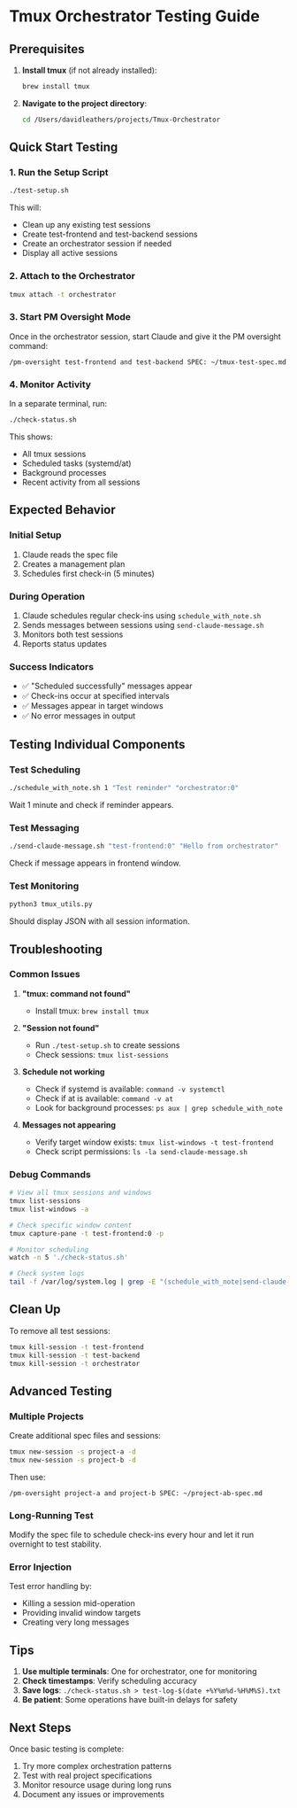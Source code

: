# Tmux Orchestrator Testing Guide

## Prerequisites

1. **Install tmux** (if not already installed):
   ```bash
   brew install tmux
   ```

2. **Navigate to the project directory**:
   ```bash
   cd /Users/davidleathers/projects/Tmux-Orchestrator
   ```

## Quick Start Testing

### 1. Run the Setup Script
```bash
./test-setup.sh
```

This will:
- Clean up any existing test sessions
- Create test-frontend and test-backend sessions
- Create an orchestrator session if needed
- Display all active sessions

### 2. Attach to the Orchestrator
```bash
tmux attach -t orchestrator
```

### 3. Start PM Oversight Mode

Once in the orchestrator session, start Claude and give it the PM oversight command:

```
/pm-oversight test-frontend and test-backend SPEC: ~/tmux-test-spec.md
```

### 4. Monitor Activity

In a separate terminal, run:
```bash
./check-status.sh
```

This shows:
- All tmux sessions
- Scheduled tasks (systemd/at)
- Background processes
- Recent activity from all sessions

## Expected Behavior

### Initial Setup
1. Claude reads the spec file
2. Creates a management plan
3. Schedules first check-in (5 minutes)

### During Operation
1. Claude schedules regular check-ins using `schedule_with_note.sh`
2. Sends messages between sessions using `send-claude-message.sh`
3. Monitors both test sessions
4. Reports status updates

### Success Indicators
- ✅ "Scheduled successfully" messages appear
- ✅ Check-ins occur at specified intervals
- ✅ Messages appear in target windows
- ✅ No error messages in output

## Testing Individual Components

### Test Scheduling
```bash
./schedule_with_note.sh 1 "Test reminder" "orchestrator:0"
```
Wait 1 minute and check if reminder appears.

### Test Messaging
```bash
./send-claude-message.sh "test-frontend:0" "Hello from orchestrator"
```
Check if message appears in frontend window.

### Test Monitoring
```bash
python3 tmux_utils.py
```
Should display JSON with all session information.

## Troubleshooting

### Common Issues

1. **"tmux: command not found"**
   - Install tmux: `brew install tmux`

2. **"Session not found"**
   - Run `./test-setup.sh` to create sessions
   - Check sessions: `tmux list-sessions`

3. **Schedule not working**
   - Check if systemd is available: `command -v systemctl`
   - Check if at is available: `command -v at`
   - Look for background processes: `ps aux | grep schedule_with_note`

4. **Messages not appearing**
   - Verify target window exists: `tmux list-windows -t test-frontend`
   - Check script permissions: `ls -la send-claude-message.sh`

### Debug Commands

```bash
# View all tmux sessions and windows
tmux list-sessions
tmux list-windows -a

# Check specific window content
tmux capture-pane -t test-frontend:0 -p

# Monitor scheduling
watch -n 5 './check-status.sh'

# Check system logs
tail -f /var/log/system.log | grep -E "(schedule_with_note|send-claude-message)"
```

## Clean Up

To remove all test sessions:
```bash
tmux kill-session -t test-frontend
tmux kill-session -t test-backend
tmux kill-session -t orchestrator
```

## Advanced Testing

### Multiple Projects
Create additional spec files and sessions:
```bash
tmux new-session -s project-a -d
tmux new-session -s project-b -d
```

Then use:
```
/pm-oversight project-a and project-b SPEC: ~/project-ab-spec.md
```

### Long-Running Test
Modify the spec file to schedule check-ins every hour and let it run overnight to test stability.

### Error Injection
Test error handling by:
- Killing a session mid-operation
- Providing invalid window targets
- Creating very long messages

## Tips

1. **Use multiple terminals**: One for orchestrator, one for monitoring
2. **Check timestamps**: Verify scheduling accuracy
3. **Save logs**: `./check-status.sh > test-log-$(date +%Y%m%d-%H%M%S).txt`
4. **Be patient**: Some operations have built-in delays for safety

## Next Steps

Once basic testing is complete:
1. Try more complex orchestration patterns
2. Test with real project specifications
3. Monitor resource usage during long runs
4. Document any issues or improvements